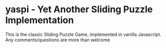 yaspi - Yet Another Sliding Puzzle Implementation
=====
This is the classic Sliding Puzzle Game, implemented in vanilla Javascript. Any comments/questions are more than welcome
